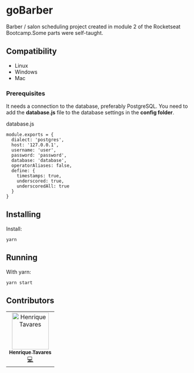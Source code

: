 # goBarber

Barber / salon scheduling project created in module 2 of the Rocketseat Bootcamp.Some parts were self-taught.

## Compatibility

- Linux
- Windows
- Mac

### Prerequisites

It needs a connection to the database, preferably PostgreSQL. You need to add the <b>database.js</b> file to the database settings in the <b>config folder</b>.

database.js
```
module.exports = {
  dialect: 'postgres',
  host: '127.0.0.1',
  username: 'user',
  password: 'password',
  database: 'database',
  operatorAliases: false,
  define: {
    timestamps: true,
    underscored: true,
    underscoredAll: true
  }
}

```

## Installing

Install:

    yarn

## Running

With yarn:

    yarn start

## Contributors

<!-- ALL-CONTRIBUTORS-LIST:START - Do not remove or modify this section -->
<!-- prettier-ignore -->
<table>
  <tr>
    <td align="center">
      <a href="http://tavareshenrique.github.io">
        <img src="https://avatars1.githubusercontent.com/u/27022914?v=4" width="100px;" alt="Henrique Tavares"/>
        <br />
        <sub>
          <b>Henrique Tavares</b>
        </sub>
       </a>
       <br />
       <a href="https://github.com/tavareshenrique/app-gobarber/commits?author=tavareshenrique" title="Code">💻</a>
    </td>
  </tr>
</table>

